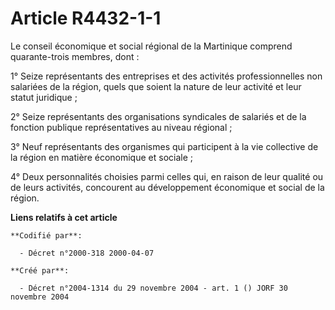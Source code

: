 # Article R4432-1-1

Le conseil économique et social régional de la Martinique comprend quarante-trois membres, dont :

1° Seize représentants des entreprises et des activités professionnelles non salariées de la région, quels que soient la
nature de leur activité et leur statut juridique ;

2° Seize représentants des organisations syndicales de salariés et de la fonction publique représentatives au niveau
régional ;

3° Neuf représentants des organismes qui participent à la vie collective de la région en matière économique et sociale ;

4° Deux personnalités choisies parmi celles qui, en raison de leur qualité ou de leurs activités, concourent au développement
économique et social de la région.

**Liens relatifs à cet article**

	**Codifié par**:

	  - Décret n°2000-318 2000-04-07

	**Créé par**:

	  - Décret n°2004-1314 du 29 novembre 2004 - art. 1 () JORF 30 novembre 2004
